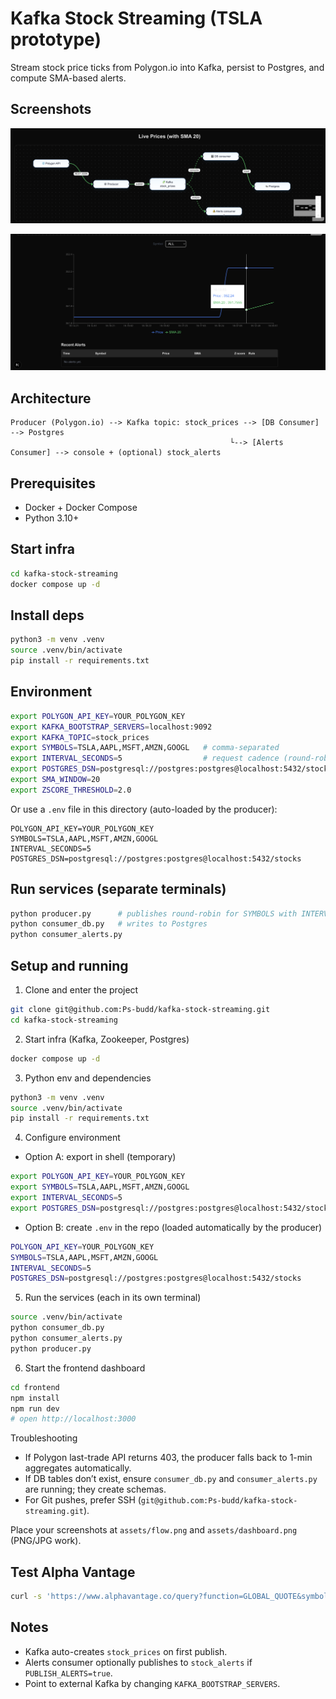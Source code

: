 # Kafka Stock Streaming (TSLA prototype)

Stream stock price ticks from Polygon.io into Kafka, persist to Postgres, and compute SMA-based alerts.

## Screenshots

![Streaming Flow](assets/flow.png)

![Dashboard](assets/dashboard.png)

## Architecture
```
Producer (Polygon.io) --> Kafka topic: stock_prices --> [DB Consumer] --> Postgres
                                                 └--> [Alerts Consumer] --> console + (optional) stock_alerts
```

## Prerequisites
- Docker + Docker Compose
- Python 3.10+

## Start infra
```bash
cd kafka-stock-streaming
docker compose up -d
```

## Install deps
```bash
python3 -m venv .venv
source .venv/bin/activate
pip install -r requirements.txt
```

## Environment
```bash
export POLYGON_API_KEY=YOUR_POLYGON_KEY
export KAFKA_BOOTSTRAP_SERVERS=localhost:9092
export KAFKA_TOPIC=stock_prices
export SYMBOLS=TSLA,AAPL,MSFT,AMZN,GOOGL   # comma-separated
export INTERVAL_SECONDS=5                  # request cadence (round-robin across symbols)
export POSTGRES_DSN=postgresql://postgres:postgres@localhost:5432/stocks
export SMA_WINDOW=20
export ZSCORE_THRESHOLD=2.0
```

Or use a `.env` file in this directory (auto-loaded by the producer):
```
POLYGON_API_KEY=YOUR_POLYGON_KEY
SYMBOLS=TSLA,AAPL,MSFT,AMZN,GOOGL
INTERVAL_SECONDS=5
POSTGRES_DSN=postgresql://postgres:postgres@localhost:5432/stocks
```

## Run services (separate terminals)
```bash
python producer.py      # publishes round-robin for SYMBOLS with INTERVAL_SECONDS between requests
python consumer_db.py   # writes to Postgres
python consumer_alerts.py
```

## Setup and running

1) Clone and enter the project
```bash
git clone git@github.com:Ps-budd/kafka-stock-streaming.git
cd kafka-stock-streaming
```

2) Start infra (Kafka, Zookeeper, Postgres)
```bash
docker compose up -d
```

3) Python env and dependencies
```bash
python3 -m venv .venv
source .venv/bin/activate
pip install -r requirements.txt
```

4) Configure environment
- Option A: export in shell (temporary)
```bash
export POLYGON_API_KEY=YOUR_POLYGON_KEY
export SYMBOLS=TSLA,AAPL,MSFT,AMZN,GOOGL
export INTERVAL_SECONDS=5
export POSTGRES_DSN=postgresql://postgres:postgres@localhost:5432/stocks
```
- Option B: create `.env` in the repo (loaded automatically by the producer)
```bash
POLYGON_API_KEY=YOUR_POLYGON_KEY
SYMBOLS=TSLA,AAPL,MSFT,AMZN,GOOGL
INTERVAL_SECONDS=5
POSTGRES_DSN=postgresql://postgres:postgres@localhost:5432/stocks
```

5) Run the services (each in its own terminal)
```bash
source .venv/bin/activate
python consumer_db.py
python consumer_alerts.py
python producer.py
```

6) Start the frontend dashboard
```bash
cd frontend
npm install
npm run dev
# open http://localhost:3000
```

Troubleshooting
- If Polygon last-trade API returns 403, the producer falls back to 1-min aggregates automatically.
- If DB tables don’t exist, ensure `consumer_db.py` and `consumer_alerts.py` are running; they create schemas.
- For Git pushes, prefer SSH (`git@github.com:Ps-budd/kafka-stock-streaming.git`).

Place your screenshots at `assets/flow.png` and `assets/dashboard.png` (PNG/JPG work).
## Test Alpha Vantage
```bash
curl -s 'https://www.alphavantage.co/query?function=GLOBAL_QUOTE&symbol=TSLA&apikey=YOUR_KEY' | jq '.'
```

## Notes
- Kafka auto-creates `stock_prices` on first publish.
- Alerts consumer optionally publishes to `stock_alerts` if `PUBLISH_ALERTS=true`.
- Point to external Kafka by changing `KAFKA_BOOTSTRAP_SERVERS`.
